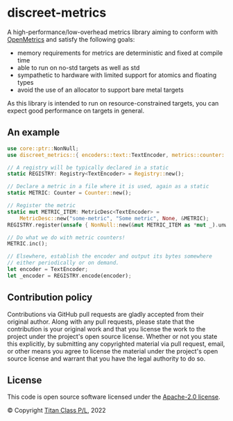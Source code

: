 discreet-metrics
===

A high-performance/low-overhead metrics library aiming to conform with [OpenMetrics](https://openmetrics.io/) and satisfy the following goals:

* memory requirements for metrics are deterministic and fixed at compile time
* able to run on no-std targets as well as std
* sympathetic to hardware with limited support for atomics and floating types
* avoid the use of an allocator to support bare metal targets

As this library is intended to run on resource-constrained targets, you can expect good performance on targets in general.

An example
---

```rust
use core::ptr::NonNull;
use discreet_metrics::{ encoders::text::TextEncoder, metrics::counter::Counter, MetricDesc, Registry };

// A registry will be typically declared in a static
static REGISTRY: Registry<TextEncoder> = Registry::new();

// Declare a metric in a file where it is used, again as a static
static METRIC: Counter = Counter::new();

// Register the metric
static mut METRIC_ITEM: MetricDesc<TextEncoder> =
    MetricDesc::new("some-metric", "Some metric", None, &METRIC);
REGISTRY.register(unsafe { NonNull::new(&mut METRIC_ITEM as *mut _).unwrap() });

// Do what we do with metric counters!
METRIC.inc();

// Elsewhere, establish the encoder and output its bytes somewhere 
// either periodically or on demand.
let encoder = TextEncoder;
let _encoder = REGISTRY.encode(encoder);
```


## Contribution policy

Contributions via GitHub pull requests are gladly accepted from their original author. Along with any pull requests, please state that the contribution is your original work and that you license the work to the project under the project's open source license. Whether or not you state this explicitly, by submitting any copyrighted material via pull request, email, or other means you agree to license the material under the project's open source license and warrant that you have the legal authority to do so.

## License

This code is open source software licensed under the [Apache-2.0 license](./LICENSE).

© Copyright [Titan Class P/L](https://www.titanclass.com.au/), 2022
